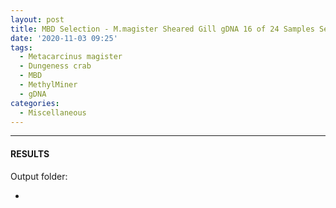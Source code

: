 ```yaml
---
layout: post
title: MBD Selection - M.magister Sheared Gill gDNA 16 of 24 Samples Set 3 of 3
date: '2020-11-03 09:25'
tags: 
  - Metacarcinus magister
  - Dungeness crab
  - MBD
  - MethylMiner
  - gDNA
categories: 
  - Miscellaneous
---
```




---

#### RESULTS

Output folder:

- []()

